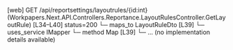 [web] GET /api/reportsettings/layoutrules/{id:int}  (Workpapers.Next.API.Controllers.Reportance.LayoutRulesController.GetLayoutRule)  [L34–L40] status=200
  └─ maps_to LayoutRuleDto [L39]
  └─ uses_service IMapper
    └─ method Map [L39]
      └─ ... (no implementation details available)


